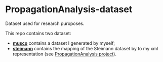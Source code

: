 # PropagationAnalysis-dataset

Dataset used for research puroposes.

This repo contains two dataset:
- **[musco](musco/)** contains a dataset I generated by myself;
- **[steimann](steimann/)** contains the mapping of the Steimann dataset by to my xml representation (see [PropagationAnalysis project](https://github.com/v-m/PropagationAnalysis)).

